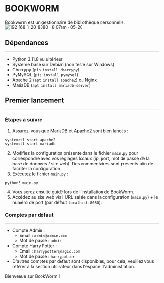 BOOKWORM
================
Bookworm est un gestionnaire de bibliothèque personnelle.
![192_168_1_20_8080 · 8 07am · 05-20](https://github.com/dedaleDev/BookWorm/assets/101816097/ef419c1d-f85d-4d3d-a6b3-9d9c54665615)



## Dépendances
-------------

* Python 3.11.8 ou ultérieur
* Système basé sur Debian (non testé sur Windows)
* Cherrypy (`pip install cherrypy`)
* PyMySQL (`pip install pymysql`)
* Apache 2 (`apt install apache2`) ou Nginx
* MariaDB (`apt install mariadb-server`)

## Premier lancement
--------------

### Étapes à suivre

1. Assurez-vous que MariaDB et Apache2 sont bien lancés :
```
systemctl start apache2
systemctl start mariadb
```
2. Modifiez la configuration présente dans le fichier `main.py` pour correspondre avec vos réglages locaux (ip, port, mot de passe de la base de données / site web). Des commentaires sont présents afin de faciliter la configuration.
3. Exécutez le fichier `main.py` :
```
python3 main.py
```
4. Vous serez ensuite guidé lors de l'installation de BookWorm.
5. Accédez au site web via l'URL saisie dans la configuration (`main.py`) + le numéro de port (par défaut `localhost:8080`).

### Comptes par défaut
---------------------

* Compte Admin :
	+ Email : `admin@admin.com`
	+ Mot de passe : `admin`
* Compte Harry Potter :
	+ Email : `harrypotter@magic.com`
	+ Mot de passe : `harrypotter`
* D'autres comptes par défaut sont disponibles, pour cela, veuillez vous référer à la section utilisateur dans l'espace d'administration.

Bienvenue sur BookWorm !
